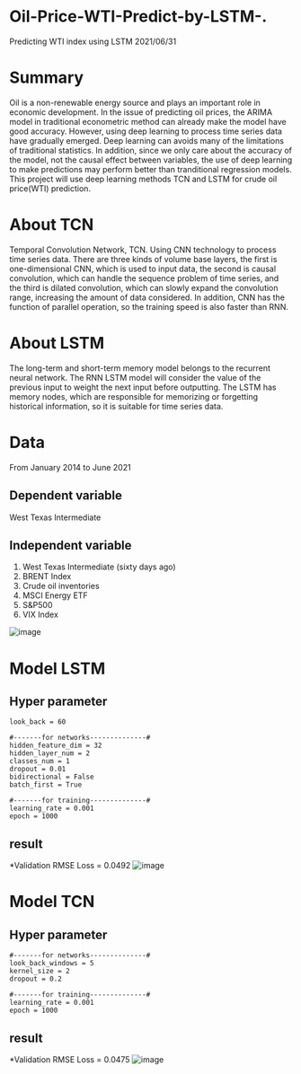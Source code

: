 # Oil-Price-WTI-Predict-by-LSTM-.
Predicting WTI index using LSTM 2021/06/31

# Summary
  Oil is a non-renewable energy source and plays an important role in economic development. In the issue of predicting oil prices, the ARIMA model in traditional econometric method can already make the model have good accuracy. However, using deep learning to process time series data have gradually emerged. Deep learning can avoids many of the limitations of traditional statistics. In addition, since we only care about the accuracy of the model, not the causal effect between variables, the use of deep learning to make predictions may perform better than tranditional regression models. This project will use deep learning methods TCN and LSTM for crude oil price(WTI) prediction.
  
  
# About TCN
  Temporal Convolution Network, TCN. Using CNN technology to process time series data. There are three kinds of volume base layers, the first is one-dimensional CNN, which is used to input data, the second is causal convolution, which can handle the sequence problem of time series, and the third is dilated convolution, which can slowly expand the convolution range, increasing the amount of data considered. In addition, CNN has the function of parallel operation, so the training speed is also faster than RNN.

# About LSTM
  The long-term and short-term memory model belongs to the recurrent neural network. The RNN LSTM model will consider the value of the previous input to weight the next input before outputting. The LSTM has memory nodes, which are responsible for memorizing or forgetting historical information, so it is suitable for time series data.
  
# Data
  From January 2014 to June 2021
  
## Dependent variable
  West Texas Intermediate

## Independent variable
  1. West Texas Intermediate (sixty days ago)
  2. BRENT Index
  3. Crude oil inventories
  4. MSCI Energy ETF
  5. S&P500
  6. VIX Index

![image](https://user-images.githubusercontent.com/71583821/153644611-fc34555e-73dc-468a-9f2a-e9e655fbdfea.png)


# Model LSTM

## Hyper parameter
  
    look_back = 60 
    
    #-------for networks--------------#
    hidden_feature_dim = 32 
    hidden_layer_num = 2
    classes_num = 1
    dropout = 0.01
    bidirectional = False
    batch_first = True
    
    #-------for training--------------#
    learning_rate = 0.001
    epoch = 1000

## result
  *Validation RMSE Loss = 0.0492
  ![image](https://user-images.githubusercontent.com/71583821/153667271-561d25f2-d4c6-424b-8bd3-e2ad16929ffc.png)



# Model TCN 

## Hyper parameter
    #-------for networks--------------#
    look_back_windows = 5 
    kernel_size = 2
    dropout = 0.2

    #-------for training--------------#
    learning_rate = 0.001
    epoch = 1000

## result
  *Validation RMSE Loss = 0.0475
  ![image](https://user-images.githubusercontent.com/71583821/153667640-9d33e3ee-03ae-40f6-a413-4e7a45c6cf36.png)
  
  
